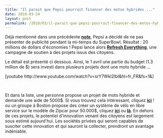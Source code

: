 ```yaml
---
title: "Il parait que Pepsi pourrait financer des motos hybrides ..."
date: 2010-03-24
layout: post
permalink: /2010/03/il-parait-que-pepsi-pourrait-financer-des-motos-hybrides.html
---
```


<p>Déjà mentionné dans une précédente <strong><span style="text-decoration: underline"><a href="/2010/02/is-it-business-or-philanthropy-.html" target="_blank">note</a></span></strong>, Pepsi a décidé de ne pas présenter de publicité pendant la mi-temps du SuperBowl. Résultat : 20 millions de dollars d'économies ! Pepsi lance alors <strong><span style="text-decoration: underline"><a href="http://www.refresheverything.com/" target="_blank">Refresh Everything</a></span></strong>, une campagne de soutien à des projets issus des citoyens.</p> <p>Le détail est présenté ci dessous. Ainsi, le 1 avril une partie du budget (1.3 million de $) sera investi dans plusieurs projets dont une moto hybride ...</p> <p></p>   <!--more-->   [youtube http://www.youtube.com/watch?v=srY7Wkl2IbI&hl=fr_FR&fs=1&] <p> </p> <p>Et dans la liste, une personne propose un projet de moto hybride et demande une aide de 5000$. Si vous trouvez cela intéressant, cliquez <strong><span style="text-decoration: underline"><a href="http://www.refresheverything.com/Nextgencyclescom" target="_blank">ici</a></span></strong> ! ou un groupe à Boston propose des créer un système de vélo en libre service sur le modèle de Zipcar pour 50.000$, cliquez <strong><span style="text-decoration: underline"><a href="http://www.refresheverything.com/TheBostonBikeProject" target="_blank">ici</a></span></strong> ou <strong><span style="text-decoration: underline"><a href="http://www.smartbikedc.com" target="_blank">là</a></span></strong>. En dehors de ces projets, le potentiel d'innovation venant des citoyens est largement sous estimé aujourd'hui. Les sociétés privées qui seront capables de susciter cette innovation et qui sauront la collecter, prendront un avantage indéniable.</p> <p> </p>